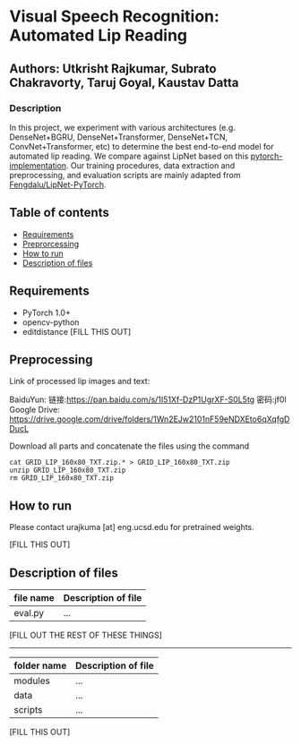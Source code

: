 
# Visual Speech Recognition: Automated Lip Reading

## Authors: Utkrisht Rajkumar, Subrato Chakravorty, Taruj Goyal, Kaustav Datta

### Description

In this project, we experiment with various architectures (e.g. DenseNet+BGRU, DenseNet+Transformer, DenseNet+TCN, ConvNet+Transformer, etc) to determine the best end-to-end model for automated lip reading. We compare against LipNet based on this [pytorch-implementation](https://github.com/Fengdalu/LipNet-PyTorch). Our training procedures, data extraction and preprocessing, and evaluation scripts are mainly adapted from [Fengdalu/LipNet-PyTorch](Fengdalu/LipNet-PyTorch). 

## Table of contents

- [Requirements](#requirements)
- [Preprorcessing](#preprocessing)
- [How to run](#run)
- [Description of files](#description)

## Requirements <a name="requirements"></a>
* PyTorch 1.0+
* opencv-python
* editdistance
[FILL THIS OUT]

## Preprocessing <a name="preprocessing"></a>

Link of processed lip images and text: 

BaiduYun: 链接:https://pan.baidu.com/s/1I51Xf-DzP1UgrXF-S0L5tg  密码:jf0l
Google Drive: https://drive.google.com/drive/folders/1Wn2EJw2101nF59eNDXEto6qXqfgDDucL

Download all parts and concatenate the files using the command 

```
cat GRID_LIP_160x80_TXT.zip.* > GRID_LIP_160x80_TXT.zip
unzip GRID_LIP_160x80_TXT.zip
rm GRID_LIP_160x80_TXT.zip
```

## How to run  <a name="run"></a>

Please contact urajkuma [at] eng.ucsd.edu for pretrained weights.

[FILL THIS OUT]

## Description of files  <a name="description"></a>
 

file name | Description of file 
--- | ---
eval.py | ...
[FILL OUT THE REST OF THESE THINGS]

------------------------------------------------------------------------

folder name | Description of file 
--- | ---
modules | ...
data | ...
scripts | ...
[FILL THIS OUT]
